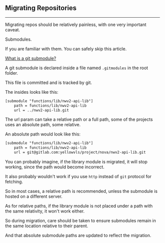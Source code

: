 ## Migrating Repositories

---

Migrating repos should be relatively painless, with one very important caveat.

Submodules.

If you are familiar with them. You can safely skip this article.

[What is a git submodule?](../backend/deployment/faqs.md)

A git submodule is declared inside a file named `.gitmodules` in the root folder.

This file is committed and is tracked by git.

The insides looks like this:

```txt
[submodule "functions/lib/nwv2-api-lib"]
	path = functions/lib/nwv2-api-lib
	url = ../nwv2-api-lib.git
```

The url param can take a relative path or a full path, some of the projects uses an absolute path, some relative.

An absolute path would look like this:

```txt
[submodule "functions/lib/nwv2-api-lib"]
	path = functions/lib/nwv2-api-lib
	url = git@gitlab.com:yellowvls/project/nova/nwv2-api-lib.git
```

You can probably imagine, if the library module is migrated, it will stop working, since the path would become incorrect.

It also probably wouldn't work if you use `http` instead of `git` protocol for fetching.

So in most cases, a relative path is recommended, unless the submodule is hosted on a different server.

As for relative paths, if the library module is not placed under a path with the same relativity, it won't work either.

So during migration, care should be taken to ensure submodules remain in the same location relative to their parent.

And that absolute submodule paths are updated to reflect the migration.
